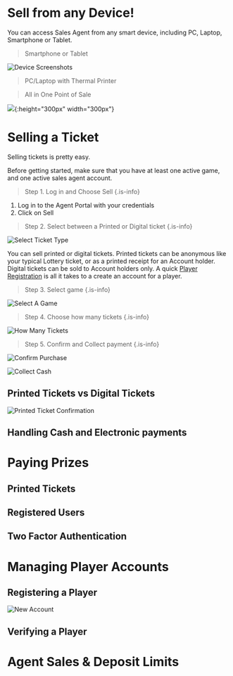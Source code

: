 <!-- TITLE: Retail Sales Agents Guide -->
<!-- SUBTITLE: A complete guide to selling tickets and paying prizes -->


# 	Sell from any Device!

You can access Sales Agent from any smart device, including PC, Laptop, Smartphone or Tablet.


> Smartphone or Tablet

![Device Screenshots](/uploads/device-screenshots.png)

> PC/Laptop with Thermal Printer


> All in One Point of Sale 

![](/uploads/600-x-600.png){:height="300px" width="300px"}


# Selling a Ticket
Selling tickets is pretty easy.

Before getting started, make sure that you have at least one active game, and one active sales agent account. 

> Step 1. Log in and Choose Sell
{.is-info}
1. Log in to the Agent Portal with your credentials
2. Click on Sell

>Step 2. Select between a Printed or Digital ticket
{.is-info}

![Select Ticket Type](/uploads/select-ticket-type.png "Select Ticket Type")

You can sell printed or digital tickets. 
Printed tickets can be anonymous like your typical Lottery ticket, or as a printed receipt for an Account holder.
Digital tickets can be sold to Account holders only. A quick [Player Registration](/retail-sales-agents#registering-a-player) is all it takes to a create an account for a player.

>Step 3. Select  game
{.is-info}

![Select A Game](/uploads/select-a-game.png "Select A Game")

>Step 4. Choose how many tickets
{.is-info}

![How Many Tickets](/uploads/how-many-tickets.png "How Many Tickets")

>Step 5. Confirm and Collect payment
{.is-info}

![Confirm Purchase](/uploads/confirm-purchase.png "Confirm Purchase")

![Collect Cash](/uploads/collect-cash.png "Collect Cash")

## Printed Tickets vs Digital Tickets

![Printed Ticket Confirmation](/uploads/printed-ticket-confirmation.png "Printed Ticket Confirmation")
## Handling Cash and Electronic payments
# Paying Prizes
## Printed Tickets
## Registered Users
## Two Factor Authentication

# Managing Player Accounts
## Registering a Player

![New Account](/uploads/new-account.png "New Account")
## Verifying a Player

# Agent Sales & Deposit Limits
